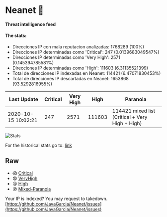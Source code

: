 # Neanet :hocho:
#### Threat intelligence feed
#### The stats:

- Direcciones IP con mala reputacion analizadas: 1768289 (100%)
- Direcciones IP determinadas como 'Critical':  247 (0.0139683049547%)
- Direcciones IP determinadas como 'Very High':  2571 (0.145394785581%)
- Direcciones IP determinadas como 'High':  111603 (6.31135521399)
- Total de direcciones IP indexadas en Neanet:  114421 (6.47071830453%)
- Total de direcciones IP descartadas en Neanet:  1653868 (93.5292816955%)

| Last Update | Critical | Very High | High | Paranoia |
| --- | --- | --- | --- | --- |
| 2020-10-15 10:02:21 | 247 | 2571 | 111603 | 114421 mixed list (Critical + Very High + High)|

![Stats](https://docs.google.com/spreadsheets/d/e/2PACX-1vSnaNMIXVabIpDJjufMlzH7poXnshF3mgd8Is1g9ytUEzVsP5my4Trn8f-xkoLLQ38xpL3HtmUexLo6/pubchart?oid=501124687&format=image)

For the historical stats go to: [link](/stats.csv)
## Raw
- :scream: [Critical](https://raw.githubusercontent.com/JavaGarcia/Neanet/master/blacklists/neanet_critical.txt)
- :fearful: [VeryHigh](https://raw.githubusercontent.com/JavaGarcia/Neanet/master/blacklists/neanet_veryHigh.txtt)
- :frowning: [High](https://raw.githubusercontent.com/JavaGarcia/Neanet/master/blacklists/neanet_high.txt)
- :dizzy_face: [Mixed-Paranoia](https://raw.githubusercontent.com/JavaGarcia/Neanet/master/blacklists/neanet_all.txt)


Your IP is indexed? You may request to takedown. [https://github.com/JavaGarcia/Neanet/issues](https://github.com/JavaGarcia/Neanet/issues)














































































































































































































































































































































































































































































































































































































































































































































































































































































































































































































































































































































































































































































































































































































































































